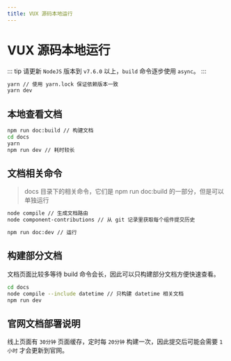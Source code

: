 ```yaml
---
title: VUX 源码本地运行
---
```


# VUX 源码本地运行

::: tip
请更新 `NodeJS` 版本到 `v7.6.0` 以上，`build` 命令逐步使用 `async`。
:::

``` bash
yarn // 使用 yarn.lock 保证依赖版本一致
yarn dev
```

## 本地查看文档

``` bash
npm run doc:build // 构建文档
cd docs
yarn
npm run dev // 耗时较长
```

## 文档相关命令

> docs 目录下的相关命令，它们是 npm run doc:build 的一部分，但是可以单独运行

``` bash
node compile // 生成文档路由
node component-contributions // 从 git 记录里获取每个组件提交历史

npm run doc:dev // 运行
```

## 构建部分文档

文档页面比较多等待 build 命令会长，因此可以只构建部分文档方便快速查看。

``` bash
cd docs
node compile --include datetime // 只构建 datetime 相关文档
npm run dev
```

## 官网文档部署说明

线上页面有 `30分钟` 页面缓存，定时每 `20分钟` 构建一次，因此提交后可能会需要 `1小时` 才会更新到官网。
